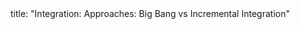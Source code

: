 <frontmatter>
title: "Integration: Approaches: Big Bang vs Incremental Integration"
</frontmatter>

<include src="unit-inPage-asFlat.md" boilerplate />
